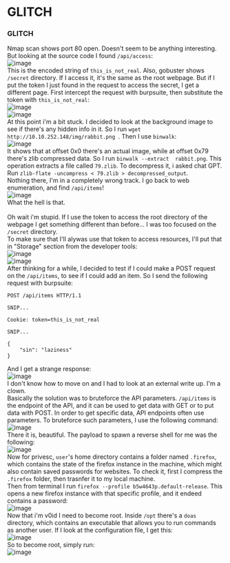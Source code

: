# GLITCH

### GLITCH
Nmap scan shows port 80 open. Doesn't seem to be anything interesting. But looking at the source code I found `/api/access`:<br />
![image](https://github.com/user-attachments/assets/4924230a-e49a-41af-b0a6-eb89e6e24927)<br />
This is the encoded string of `this_is_not_real`. Also, gobuster shows `/secret` directory. If I access it, it's the same as the root webpage. But if I put the token I just found in the request to access the secret, I get a different page. First intercept the request with burpsuite, then substitute the token with `this_is_not_real`:<br />
![image](https://github.com/user-attachments/assets/76e3a6e6-913c-47ae-9a7e-57d18e1cb2bb)<br />
![image](https://github.com/user-attachments/assets/0bd72afa-06eb-4584-9319-5aa9fc68e840)<br />
At this point i'm a bit stuck. I decided to look at the background image to see if there's any hidden info in it. So I run `wget http://10.10.252.148/img/rabbit.png `. Then I use `binwalk`:<br />
![image](https://github.com/user-attachments/assets/45c9f42f-7fc4-4cc3-ba9d-cf3a7199155b)<br />
It shows that at offset 0x0 there's an actual image, while at offset 0x79 there's zlib compressed data. So I run `binwalk --extract  rabbit.png`. This operation extracts a file called `79.zlib`. To decompress it, i asked chat GPT. Run `zlib-flate -uncompress < 79.zlib > decompressed_output`. <br />
Nothing there, I'm in a completely wrong track. I go back to web enumeration, and find `/api/items`!<br />
![image](https://github.com/user-attachments/assets/9fcfce3f-3e3a-45fa-860f-f4ebcb63b4bd)<br />
What the hell is that. <br /><br />
Oh wait i'm stupid. If I use the token to access the root directory of the webpage I get something different than before... I was too focused on the `/secret` directory. <br />
To make sure that I'll alywas use that token to access resources, I'll put that in "Storage" section from the developer tools: <br />
![image](https://github.com/user-attachments/assets/e38e3d33-c8ff-4075-af5e-7c1f187facb1)<br />
![image](https://github.com/user-attachments/assets/ddee6e75-bf5b-4cb9-8671-62c2838a79d3)<br />
After thinking for a while, I decided to test if I could make a POST request on the `/api/items`, to see if I could add an item. So I send the following request with burpsuite: <br />

    POST /api/items HTTP/1.1

    SNIP...
    
    Cookie: token=this_is_not_real
    
    SNIP...
    
    {
        "sin": "laziness"
    }
And I get a strange response: <br />
![image](https://github.com/user-attachments/assets/5a67dd94-1ff3-4c6f-9540-a6687965a13c)<br />
I don't know how to move on and I had to look at an external write up. I'm a clown. <br />
Basically the solution was to bruteforce the API parameters. `/api/items` is the endpoint of the API, and it can be used to get data with GET or to put data with POST. In order to get specific data, API endpoints often use parameters. To bruteforce such parameters, I use the following command: <br />
![image](https://github.com/user-attachments/assets/80e37dd6-5580-48b6-b260-9bd2b025fb62)<br />
There it is, beautiful. The payload to spawn a reverse shell for me was the following: <br />
![image](https://github.com/user-attachments/assets/bb23332a-5eef-4825-ae13-9054e112cf75)<br />
Now for privesc, `user`'s home directory contains a folder named `.firefox`, which contains the state of the firefox instance in the machine, which might also contain saved passwords for websites. To check it, first I compress the `.firefox` folder, then trasnfer it to my local machine. <br />
Then from terminal I run `firefox --profile b5w4643p.default-release`. This opens a new firefox instance with that specific profile, and it endeed contains a password: <br />
![image](https://github.com/user-attachments/assets/5fa08558-0292-4775-aa50-797d14a23c33)<br />
Now that i'm v0id I need to become root. Inside `/opt` there's a `doas` directory, which contains an executable that allows you to run commands as another user. If I look at the configuration file, I get this: <br />
![image](https://github.com/user-attachments/assets/95cb50b3-768a-48d5-a7ad-b7f61ba67c8c)<br />
So to become root, simply run: <br />
![image](https://github.com/user-attachments/assets/0ad2ea92-77cf-4de5-8d36-303bc00c5f13)<br />









